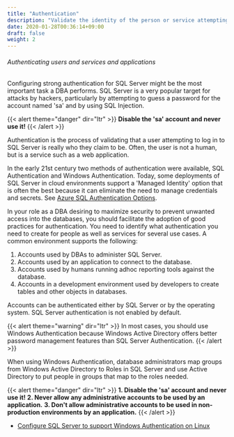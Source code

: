 ```yaml
---
title: "Authentication"
description: "Validate the identity of the person or service attempting to connect to SQL Server."
date: 2020-01-28T00:36:14+09:00
draft: false
weight: 2
---
```


###### Authenticating users and services and applications

Configuring strong authentication for SQL Server might be the most important task a DBA performs.  SQL Server is a very popular target for attacks by hackers, particularly by attempting to guess a password for the account named 'sa' and by using SQL Injection.

{{< alert theme="danger" dir="ltr" >}} **Disable the 'sa' account and never use it!**
{{< /alert >}}

Authentication is the process of validating that a user attempting to log in to SQL Server is really who they claim to be.  Often, the user is not a human, but is a service such as a web application.

In the early 21st century two methods of authentication were available, SQL Authentication and Windows Authentication.  Today, some deployments of SQL Server in cloud environments support a 'Managed Identity' option that is often the best because it can eliminate the need to manage credentials and secrets.  See [Azure SQL Authentication Options](https://docs.microsoft.com/en-us/sql/connect/ado-net/sql/azure-active-directory-authentication).

In your role as a DBA desiring to maximize security to prevent unwanted access into the databases, you should facilitate the adoption of good practices for authentication.  You need to identify what authentication you need to create for people as well as services for several use cases.  A common environment supports the following:

1. Accounts used by DBAs to administer SQL Server.
2. Accounts used by an application to connect to the database.
3. Accounts used by humans running adhoc reporting tools against the database.
4. Accounts in a development environment used by developers to create tables and other objects in databases.

Accounts can be authenticated either by SQL Server or by the operating system.  SQL Server authentication is not enabled by default.

{{< alert theme="warning" dir="ltr" >}} In most cases, you should use Windows Authentication because Windows Active Directory offers better password management features than SQL Server Authentication.
{{< /alert >}}  

When using Windows Authentication, database administrators map groups from Windows Active Directory to Roles in SQL Server and use Active Directory to put people in groups that map to the roles needed.  

{{< alert theme="danger" dir="ltr" >}}
**1. Disable the 'sa' account and never use it!**
**2. Never allow any administrative accounts to be used by an application.**
**3. Don't allow administrative accounts to be used in non-production environments by an application.**
{{< /alert >}}

* [Configure SQL Server to support Windows Authentication on Linux](https://www.mssqltips.com/sqlservertip/5075/configure-sql-server-on-linux-to-use-windows-authentication)



